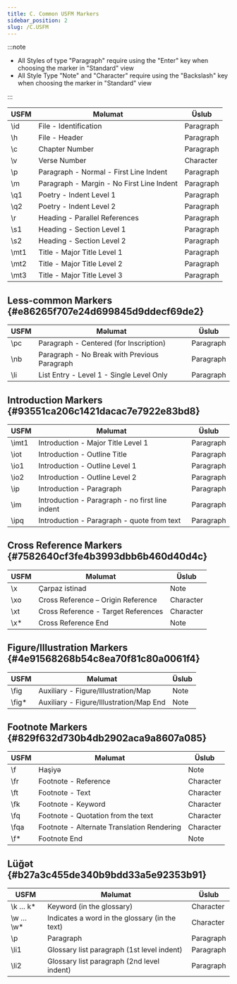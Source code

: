 ```yaml
---
title: C. Common USFM Markers
sidebar_position: 2
slug: /C.USFM
---
```




:::note

- All Styles of type "Paragraph" require using the "Enter" key when choosing the marker in "Standard" view
- All Style Type "Note" and "Character" require using the "Backslash" key when choosing the marker in "Standard" view

:::


| USFM  | Məlumat                                   | Üslub     |
| ----- | ----------------------------------------- | --------- |
| \id  | File - Identification                     | Paragraph |
| \h   | File - Header                             | Paragraph |
| \c   | Chapter Number                            | Paragraph |
| \v   | Verse Number                              | Character |
| \p   | Paragraph - Normal - First Line Indent    | Paragraph |
| \m   | Paragraph - Margin - No First Line Indent | Paragraph |
| \q1  | Poetry - Indent Level 1                   | Paragraph |
| \q2  | Poetry - Indent Level 2                   | Paragraph |
| \r   | Heading - Parallel References             | Paragraph |
| \s1  | Heading - Section Level 1                 | Paragraph |
| \s2  | Heading - Section Level 2                 | Paragraph |
| \mt1 | Title - Major Title Level 1               | Paragraph |
| \mt2 | Title - Major Title Level 2               | Paragraph |
| \mt3 | Title - Major Title Level 3               | Paragraph |


## Less-common Markers {#e86265f707e24d699845d9ddecf69de2}


| USFM | Məlumat                                      | Üslub     |
| ---- | -------------------------------------------- | --------- |
| \pc | Paragraph - Centered (for Inscription)       | Paragraph |
| \nb | Paragraph - No Break with Previous Paragraph | Paragraph |
| \li | List Entry - Level 1 - Single Level Only     | Paragraph |


## Introduction Markers {#93551ca206c1421dacac7e7922e83bd8}


| USFM   | Məlumat                                         | Üslub     |
| ------ | ----------------------------------------------- | --------- |
| \imt1 | Introduction - Major Title Level 1              | Paragraph |
| \iot  | Introduction - Outline Title                    | Paragraph |
| \io1  | Introduction - Outline Level 1                  | Paragraph |
| \io2  | Introduction - Outline Level 2                  | Paragraph |
| \ip   | Introduction - Paragraph                        | Paragraph |
| \im   | Introduction - Paragraph - no first line indent | Paragraph |
| \ipq  | Introduction - Paragraph - quote from text      | Paragraph |


## Cross Reference Markers {#7582640cf3fe4b3993dbb6b460d40d4c}


| USFM | Məlumat                             | Üslub     |
| ---- | ----------------------------------- | --------- |
| \x  | Çarpaz istinad                      | Note      |
| \xo | Cross Reference – Origin Reference  | Character |
| \xt | Cross Reference - Target References | Character |
| \x* | Cross Reference End                 | Note      |


## Figure/Illustration Markers {#4e91568268b54c8ea70f81c80a0061f4}


| USFM   | Məlumat                                 | Üslub |
| ------ | --------------------------------------- | ----- |
| \fig  | Auxiliary - Figure/Illustration/Map     | Note  |
| \fig* | Auxiliary - Figure/Illustration/Map End | Note  |


## Footnote Markers {#829f632d730b4db2902aca9a8607a085}


| USFM  | Məlumat                                    | Üslub     |
| ----- | ------------------------------------------ | --------- |
| \f   | Haşiyə                                     | Note      |
| \fr  | Footnote - Reference                       | Character |
| \ft  | Footnote - Text                            | Character |
| \fk  | Footnote - Keyword                         | Character |
| \fq  | Footnote - Quotation from the text         | Character |
| \fqa | Footnote - Alternate Translation Rendering | Character |
| \f*  | Footnote End                               | Note      |


## Lüğət {#b27a3c455de340b9bdd33a5e92353b91}


| USFM       | Məlumat                                        | Üslub     |
| ---------- | ---------------------------------------------- | --------- |
| \k … k*   | Keyword (in the glossary)                      | Character |
| \w … \w* | Indicates a word in the glossary (in the text) | Character |
| \p        | Paragraph                                      | Paragraph |
| \li1      | Glossary list paragraph (1st level indent)     | Paragraph |
| \li2      | Glossary list paragraph (2nd level indent)     | Paragraph |


